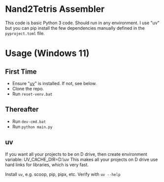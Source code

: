 # Nand2Tetris Assembler

This code is basic Python 3 code. Should run in any environment. I use "uv" but you can pip install the few dependencies manually defined in the `pyproject.toml` file.

# Usage (Windows 11)
## First Time
* Ensure "[uv](https://docs.astral.sh/uv/)" is installed. If not, see below.
* Clone the repo.
* Run `reset-venv.bat`

## Thereafter
* Run `dev-cmd.bat`
* Run `python main.py`


## uv
If you want all your projects to be on D drive, then create environment variable: UV_CACHE_DIR=D:\uv
This makes all your projects on D drive use hard links for libraries, which is very fast.


Install `uv`, e.g. scoop, pip, pipx, etc. Verify with `uv --help`
